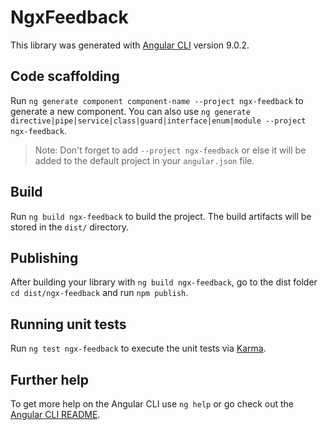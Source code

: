 # NgxFeedback

This library was generated with [Angular CLI](https://github.com/angular/angular-cli) version 9.0.2.

## Code scaffolding

Run `ng generate component component-name --project ngx-feedback` to generate a new component. You can also use `ng generate directive|pipe|service|class|guard|interface|enum|module --project ngx-feedback`.
> Note: Don't forget to add `--project ngx-feedback` or else it will be added to the default project in your `angular.json` file. 

## Build

Run `ng build ngx-feedback` to build the project. The build artifacts will be stored in the `dist/` directory.

## Publishing

After building your library with `ng build ngx-feedback`, go to the dist folder `cd dist/ngx-feedback` and run `npm publish`.

## Running unit tests

Run `ng test ngx-feedback` to execute the unit tests via [Karma](https://karma-runner.github.io).

## Further help

To get more help on the Angular CLI use `ng help` or go check out the [Angular CLI README](https://github.com/angular/angular-cli/blob/master/README.md).
